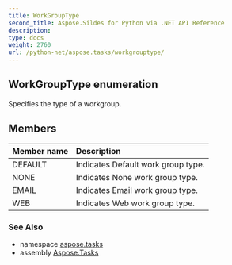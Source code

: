 ```yaml
---
title: WorkGroupType
second_title: Aspose.Sildes for Python via .NET API Reference
description: 
type: docs
weight: 2760
url: /python-net/aspose.tasks/workgrouptype/
---
```


## WorkGroupType enumeration

Specifies the type of a workgroup.

## Members
| Member name | Description |
| :- | :- |
|DEFAULT|Indicates Default work group type.|
|NONE|Indicates None work group type.|
|EMAIL|Indicates Email work group type.|
|WEB|Indicates Web work group type.|

### See Also

* namespace [aspose.tasks](/python-net/aspose.tasks/)
* assembly [Aspose.Tasks](/tasks/python-net/)

